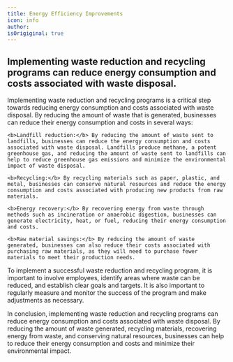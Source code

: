 ```yaml
---
title: Energy Efficiency Improvements
icon: info
author: 
isOrigiginal: true
---
```


## Implementing waste reduction and recycling programs can reduce energy consumption and costs associated with waste disposal.

Implementing waste reduction and recycling programs is a critical step towards reducing energy consumption and costs associated with waste disposal. By reducing the amount of waste that is generated, businesses can reduce their energy consumption and costs in several ways:

    <b>Landfill reduction:</b> By reducing the amount of waste sent to landfills, businesses can reduce the energy consumption and costs associated with waste disposal. Landfills produce methane, a potent greenhouse gas, and reducing the amount of waste sent to landfills can help to reduce greenhouse gas emissions and minimize the environmental impact of waste disposal.

    <b>Recycling:</b> By recycling materials such as paper, plastic, and metal, businesses can conserve natural resources and reduce the energy consumption and costs associated with producing new products from raw materials.

    <b>Energy recovery:</b> By recovering energy from waste through methods such as incineration or anaerobic digestion, businesses can generate electricity, heat, or fuel, reducing their energy consumption and costs.

    <b>Raw material savings:</b> By reducing the amount of waste generated, businesses can also reduce their costs associated with purchasing raw materials, as they will need to purchase fewer materials to meet their production needs.

To implement a successful waste reduction and recycling program, it is important to involve employees, identify areas where waste can be reduced, and establish clear goals and targets. It is also important to regularly measure and monitor the success of the program and make adjustments as necessary.

In conclusion, implementing waste reduction and recycling programs can reduce energy consumption and costs associated with waste disposal. By reducing the amount of waste generated, recycling materials, recovering energy from waste, and conserving natural resources, businesses can help to reduce their energy consumption and costs and minimize their environmental impact.
